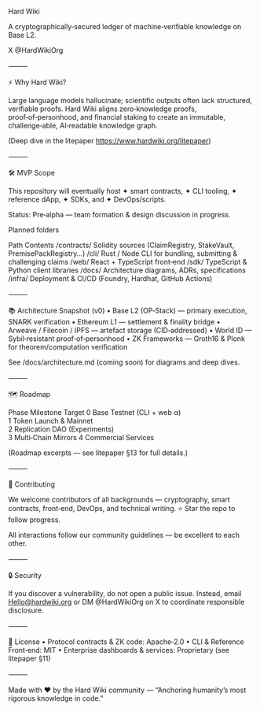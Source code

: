 Hard Wiki

A cryptographically‑secured ledger of machine‑verifiable knowledge on Base L2.

X @HardWikiOrg

⸻

⚡️ Why Hard Wiki?

Large language models hallucinate; scientific outputs often lack structured, verifiable proofs. Hard Wiki aligns zero‑knowledge proofs, proof‑of‑personhood, and financial staking to create an immutable, challenge‑able, AI‑readable knowledge graph.

(Deep dive in the litepaper https://www.hardwiki.org/litepaper)

⸻

🛠️ MVP Scope

This repository will eventually host ✦ smart contracts, ✦ CLI tooling, ✦ reference dApp, ✦ SDKs, and ✦ DevOps/scripts.

Status: Pre‑alpha — team formation & design discussion in progress.

Planned folders

Path	Contents
/contracts/	Solidity sources (ClaimRegistry, StakeVault, PremisePackRegistry…)
/cli/	Rust / Node CLI for bundling, submitting & challenging claims
/web/	React + TypeScript front‑end
/sdk/	TypeScript & Python client libraries
/docs/	Architecture diagrams, ADRs, specifications
/infra/	Deployment & CI/CD (Foundry, Hardhat, GitHub Actions)


⸻

📚 Architecture Snapshot (v0)
	•	Base L2 (OP‑Stack) — primary execution, SNARK verification
	•	Ethereum L1 — settlement & finality bridge
	•	Arweave / Filecoin / IPFS — artefact storage (CID‑addressed)
	•	World ID — Sybil‑resistant proof‑of‑personhood
	•	ZK Frameworks — Groth16 & Plonk for theorem/computation verification

See /docs/architecture.md (coming soon) for diagrams and deep dives.

⸻

🗺️ Roadmap

Phase	Milestone	Target
0	Base Testnet (CLI + web α)	
1	Token Launch & Mainnet	
2	Replication DAO (Experiments)	
3	Multi‑Chain Mirrors	
4	Commercial Services	

(Roadmap excerpts — see litepaper §13 for full details.)

⸻

🤝 Contributing

We welcome contributors of all backgrounds — cryptography, smart contracts, front‑end, DevOps, and technical writing.
⭐ Star the repo to follow progress.

All interactions follow our community guidelines — be excellent to each other.

⸻

🔒 Security

If you discover a vulnerability, do not open a public issue. Instead, email Hello@hardwiki.org or DM @HardWikiOrg on X to coordinate responsible disclosure.

⸻

📄 License
	•	Protocol contracts & ZK code: Apache‑2.0
	•	CLI & Reference Front‑end: MIT
	•	Enterprise dashboards & services: Proprietary (see litepaper §11)

⸻

Made with ❤️ by the Hard Wiki community — “Anchoring humanity’s most rigorous knowledge in code.”
